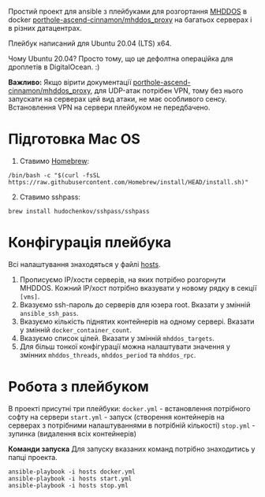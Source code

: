 Простий проект для ansible з плейбуками для розгортання [MHDDOS](https://github.com/MHProDev/MHDDoS) в docker [porthole-ascend-cinnamon/mhddos_proxy](https://github.com/porthole-ascend-cinnamon/mhddos_proxy) на багатьох серверах і в різних датацентрах.

Плейбук написаний для Ubuntu 20.04 (LTS) x64.

Чому Ubuntu 20.04? Просто тому, що це дефолтна операційка для дроплетів в DigitalOcean. :)

**Важливо:** Якщо вірити документації [porthole-ascend-cinnamon/mhddos_proxy](https://github.com/porthole-ascend-cinnamon/mhddos_proxy), для UDP-атак потрібен VPN, тому без нього запускати на серверах цей вид атаки, не має особливого сенсу. Встановлення VPN на сервери плейбуком не передбачено.

Підготовка Mac OS
========================
1. Ставимо [Homebrew](https://brew.sh/):
```shell
/bin/bash -c "$(curl -fsSL https://raw.githubusercontent.com/Homebrew/install/HEAD/install.sh)"
```
2. Ставимо sshpass:
```shell
brew install hudochenkov/sshpass/sshpass
```

Конфігурація плейбука
========================
Всі налаштування знаходяться у файлі [hosts](hosts).

1. Прописуємо IP/хости серверів, на яких потрібно розгорнути MHDDOS. Кожний IP/хост потрібно вказувати у новому рядку в секції `[vms]`.
2. Вказуємо ssh-пароль до серверів для юзера root. Вказати у змінній `ansible_ssh_pass`.
3. Вказуємо кількість піднятих контейнерів на одному сервері. Вказати у змінній `docker_container_count`.
4. Вказуємо список цілей. Вказати у змінній `mhddos_targets`.
5. Для більш тонкої конфігурації можна налаштувати значення у змінних `mhddos_threads`, `mhddos_period` та `mhddos_rpc`.

Робота з плейбуком
========================
В проекті присутні три плейбуки:
`docker.yml` - встановлення потрібного софту на сервери
`start.yml` - запуск (створення контейнерів на серверах з потрібними налаштуваннями в потрібній кількості)
`stop.yml` - зупинка (видалення всіх контейнерів)

**Команди запуска**
Для запуску вказаних команд потрібно знаходитись у папці проекта.

```shell
ansible-playbook -i hosts docker.yml
ansible-playbook -i hosts start.yml
ansible-playbook -i hosts stop.yml
```